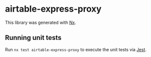 # airtable-express-proxy

This library was generated with [Nx](https://nx.dev).

## Running unit tests

Run `nx test airtable-express-proxy` to execute the unit tests via [Jest](https://jestjs.io).
